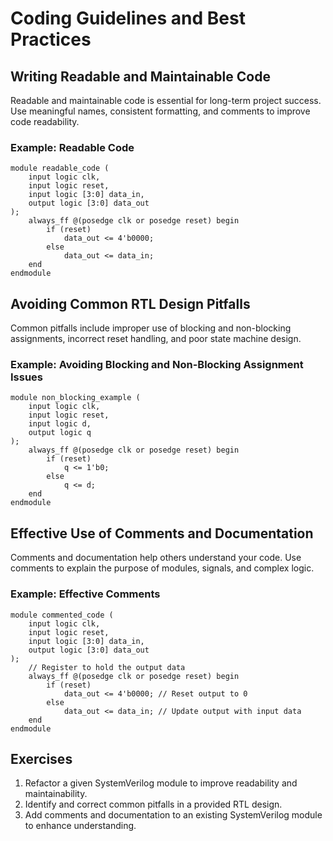 # Coding Guidelines and Best Practices

## Writing Readable and Maintainable Code
Readable and maintainable code is essential for long-term project success. Use meaningful names, consistent formatting, and comments to improve code readability.

### Example: Readable Code
```SV
module readable_code (
    input logic clk,
    input logic reset,
    input logic [3:0] data_in,
    output logic [3:0] data_out
);
    always_ff @(posedge clk or posedge reset) begin
        if (reset)
            data_out <= 4'b0000;
        else
            data_out <= data_in;
    end
endmodule
```

## Avoiding Common RTL Design Pitfalls
Common pitfalls include improper use of blocking and non-blocking assignments, incorrect reset handling, and poor state machine design.

### Example: Avoiding Blocking and Non-Blocking Assignment Issues
```SV
module non_blocking_example (
    input logic clk,
    input logic reset,
    input logic d,
    output logic q
);
    always_ff @(posedge clk or posedge reset) begin
        if (reset)
            q <= 1'b0;
        else
            q <= d;
    end
endmodule
```

## Effective Use of Comments and Documentation
Comments and documentation help others understand your code. Use comments to explain the purpose of modules, signals, and complex logic.

### Example: Effective Comments
```SV
module commented_code (
    input logic clk,
    input logic reset,
    input logic [3:0] data_in,
    output logic [3:0] data_out
);
    // Register to hold the output data
    always_ff @(posedge clk or posedge reset) begin
        if (reset)
            data_out <= 4'b0000; // Reset output to 0
        else
            data_out <= data_in; // Update output with input data
    end
endmodule
```

## Exercises

1. Refactor a given SystemVerilog module to improve readability and maintainability.
2. Identify and correct common pitfalls in a provided RTL design.
3. Add comments and documentation to an existing SystemVerilog module to enhance understanding.
